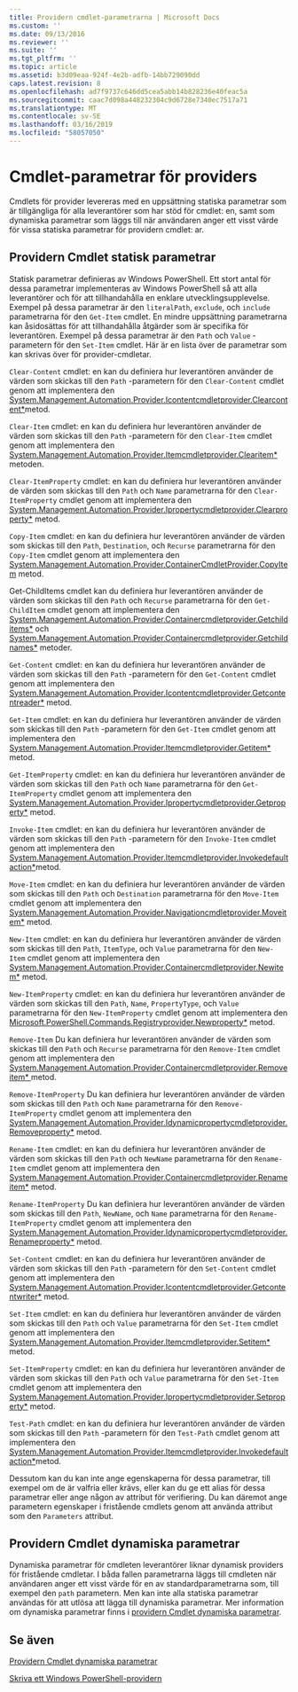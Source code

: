 ```yaml
---
title: Providern cmdlet-parametrarna | Microsoft Docs
ms.custom: ''
ms.date: 09/13/2016
ms.reviewer: ''
ms.suite: ''
ms.tgt_pltfrm: ''
ms.topic: article
ms.assetid: b3d09eaa-924f-4e2b-adfb-14bb729090dd
caps.latest.revision: 8
ms.openlocfilehash: ad7f9737c646dd5cea5abb14b828236e40feac5a
ms.sourcegitcommit: caac7d098a448232304c9d6728e7340ec7517a71
ms.translationtype: MT
ms.contentlocale: sv-SE
ms.lasthandoff: 03/16/2019
ms.locfileid: "58057050"
---
```

# <a name="provider-cmdlet-parameters"></a>Cmdlet-parametrar för providers

Cmdlets för provider levereras med en uppsättning statiska parametrar som är tillgängliga för alla leverantörer som har stöd för cmdlet: en, samt som dynamiska parametrar som läggs till när användaren anger ett visst värde för vissa statiska parametrar för providern cmdlet: ar.

## <a name="provider-cmdlet-static-parameters"></a>Providern Cmdlet statisk parametrar

Statisk parametrar definieras av Windows PowerShell. Ett stort antal för dessa parametrar implementeras av Windows PowerShell så att alla leverantörer och för att tillhandahålla en enklare utvecklingsupplevelse. Exempel på dessa parametrar är den `literalPath`, `exclude`, och `include` parametrarna för den `Get-Item` cmdlet. En mindre uppsättning parametrarna kan åsidosättas för att tillhandahålla åtgärder som är specifika för leverantören. Exempel på dessa parametrar är den `Path` och `Value` -parametern för den `Set-Item` cmdlet. Här är en lista över de parametrar som kan skrivas över för provider-cmdletar.

`Clear-Content` cmdlet: en kan du definiera hur leverantören använder de värden som skickas till den `Path` -parametern för den `Clear-Content` cmdlet genom att implementera den [System.Management.Automation.Provider.Icontentcmdletprovider.Clearcontent*](/dotnet/api/System.Management.Automation.Provider.IContentCmdletProvider.ClearContent)metod.

`Clear-Item` cmdlet: en kan du definiera hur leverantören använder de värden som skickas till den `Path` -parametern för den `Clear-Item` cmdlet genom att implementera den [System.Management.Automation.Provider.Itemcmdletprovider.Clearitem*](/dotnet/api/System.Management.Automation.Provider.ItemCmdletProvider.ClearItem) metoden.

`Clear-ItemProperty` cmdlet: en kan du definiera hur leverantören använder de värden som skickas till den `Path` och `Name` parametrarna för den `Clear-ItemProperty` cmdlet genom att implementera den [ System.Management.Automation.Provider.Ipropertycmdletprovider.Clearproperty*](/dotnet/api/System.Management.Automation.Provider.IPropertyCmdletProvider.ClearProperty) metod.

`Copy-Item` cmdlet: en kan du definiera hur leverantören använder de värden som skickas till den `Path`, `Destination`, och `Recurse` parametrarna för den `Copy-Item` cmdlet genom att implementera den [ System.Management.Automation.Provider.ContainerCmdletProvider.CopyItem](/dotnet/api/System.Management.Automation.Provider.ContainerCmdletProvider.CopyItem) metod.

Get-ChildItems cmdlet kan du definiera hur leverantören använder de värden som skickas till den `Path` och `Recurse` parametrarna för den `Get-ChildItem` cmdlet genom att implementera den [ System.Management.Automation.Provider.Containercmdletprovider.Getchilditems*](/dotnet/api/System.Management.Automation.Provider.ContainerCmdletProvider.GetChildItems) och [System.Management.Automation.Provider.Containercmdletprovider.Getchildnames*](/dotnet/api/System.Management.Automation.Provider.ContainerCmdletProvider.GetChildNames) metoder.

`Get-Content` cmdlet: en kan du definiera hur leverantören använder de värden som skickas till den `Path` -parametern för den `Get-Content` cmdlet genom att implementera den [System.Management.Automation.Provider.Icontentcmdletprovider.Getcontentreader*](/dotnet/api/System.Management.Automation.Provider.IContentCmdletProvider.GetContentReader) metod.

`Get-Item` cmdlet: en kan du definiera hur leverantören använder de värden som skickas till den `Path` -parametern för den `Get-Item` cmdlet genom att implementera den [System.Management.Automation.Provider.Itemcmdletprovider.Getitem*](/dotnet/api/System.Management.Automation.Provider.ItemCmdletProvider.GetItem) metod.

`Get-ItemProperty` cmdlet: en kan du definiera hur leverantören använder de värden som skickas till den `Path` och `Name` parametrarna för den `Get-ItemProperty` cmdlet genom att implementera den [ System.Management.Automation.Provider.Ipropertycmdletprovider.Getproperty*](/dotnet/api/System.Management.Automation.Provider.IPropertyCmdletProvider.GetProperty) metod.

`Invoke-Item` cmdlet: en kan du definiera hur leverantören använder de värden som skickas till den `Path` -parametern för den `Invoke-Item` cmdlet genom att implementera den [System.Management.Automation.Provider.Itemcmdletprovider.Invokedefaultaction*](/dotnet/api/System.Management.Automation.Provider.ItemCmdletProvider.InvokeDefaultAction)metod.

`Move-Item` cmdlet: en kan du definiera hur leverantören använder de värden som skickas till den `Path` och `Destination` parametrarna för den `Move-Item` cmdlet genom att implementera den [ System.Management.Automation.Provider.Navigationcmdletprovider.Moveitem*](/dotnet/api/System.Management.Automation.Provider.NavigationCmdletProvider.MoveItem) metod.

`New-Item` cmdlet: en kan du definiera hur leverantören använder de värden som skickas till den `Path`, `ItemType`, och `Value` parametrarna för den `New-Item` cmdlet genom att implementera den [ System.Management.Automation.Provider.Containercmdletprovider.Newitem*](/dotnet/api/System.Management.Automation.Provider.ContainerCmdletProvider.NewItem) metod.

`New-ItemProperty` cmdlet: en kan du definiera hur leverantören använder de värden som skickas till den `Path`, `Name`, `PropertyType`, och `Value` parametrarna för den `New-ItemProperty` cmdlet genom att implementera den [ Microsoft.PowerShell.Commands.Registryprovider.Newproperty*](/dotnet/api/Microsoft.PowerShell.Commands.RegistryProvider.NewProperty) metod.

`Remove-Item` Du kan definiera hur leverantören använder de värden som skickas till den `Path` och `Recurse` parametrarna för den `Remove-Item` cmdlet genom att implementera den [System.Management.Automation.Provider.Containercmdletprovider.Removeitem* ](/dotnet/api/System.Management.Automation.Provider.ContainerCmdletProvider.RemoveItem) metod.

`Remove-ItemProperty` Du kan definiera hur leverantören använder de värden som skickas till den `Path` och `Name` parametrarna för den `Remove-ItemProperty` cmdlet genom att implementera den [ System.Management.Automation.Provider.Idynamicpropertycmdletprovider.Removeproperty*](/dotnet/api/System.Management.Automation.Provider.IDynamicPropertyCmdletProvider.RemoveProperty) metod.

`Rename-Item` cmdlet: en kan du definiera hur leverantören använder de värden som skickas till den `Path` och `NewName` parametrarna för den `Rename-Item` cmdlet genom att implementera den [ System.Management.Automation.Provider.Containercmdletprovider.Renameitem*](/dotnet/api/System.Management.Automation.Provider.ContainerCmdletProvider.RenameItem) metod.

`Rename-ItemProperty` Du kan definiera hur leverantören använder de värden som skickas till den `Path`, `NewName`, och `Name` parametrarna för den `Rename-ItemProperty` cmdlet genom att implementera den [ System.Management.Automation.Provider.Idynamicpropertycmdletprovider.Renameproperty*](/dotnet/api/System.Management.Automation.Provider.IDynamicPropertyCmdletProvider.RenameProperty) metod.

`Set-Content` cmdlet: en kan du definiera hur leverantören använder de värden som skickas till den `Path` -parametern för den `Set-Content` cmdlet genom att implementera den [System.Management.Automation.Provider.Icontentcmdletprovider.Getcontentwriter*](/dotnet/api/System.Management.Automation.Provider.IContentCmdletProvider.GetContentWriter) metod.

`Set-Item` cmdlet: en kan du definiera hur leverantören använder de värden som skickas till den `Path` och `Value` parametrarna för den `Set-Item` cmdlet genom att implementera den [System.Management.Automation.Provider.Itemcmdletprovider.Setitem* ](/dotnet/api/System.Management.Automation.Provider.ItemCmdletProvider.SetItem) metod.

`Set-ItemProperty` cmdlet: en kan du definiera hur leverantören använder de värden som skickas till den `Path` och `Value` parametrarna för den `Set-Item` cmdlet genom att implementera den [ System.Management.Automation.Provider.Ipropertycmdletprovider.Setproperty*](/dotnet/api/System.Management.Automation.Provider.IPropertyCmdletProvider.SetProperty) metod.

`Test-Path` cmdlet: en kan du definiera hur leverantören använder de värden som skickas till den `Path` -parametern för den `Test-Path` cmdlet genom att implementera den [System.Management.Automation.Provider.Itemcmdletprovider.Invokedefaultaction*](/dotnet/api/System.Management.Automation.Provider.ItemCmdletProvider.InvokeDefaultAction)metod.

Dessutom kan du kan inte ange egenskaperna för dessa parametrar, till exempel om de är valfria eller krävs, eller kan du ge ett alias för dessa parametrar eller ange någon av attribut för verifiering. Du kan däremot ange parametern egenskaper i fristående cmdlets genom att använda attribut som den `Parameters` attribut.

## <a name="provider-cmdlet-dynamic-parameters"></a>Providern Cmdlet dynamiska parametrar

Dynamiska parametrar för cmdleten leverantörer liknar dynamisk providers för fristående cmdletar. I båda fallen parametrarna läggs till cmdleten när användaren anger ett visst värde för en av standardparametrarna som, till exempel den `path` parametern. Men kan inte alla statiska parametrar användas för att utlösa att lägga till dynamiska parametrar. Mer information om dynamiska parametrar finns i [providern Cmdlet dynamiska parametrar](./provider-cmdlet-dynamic-parameters.md).

## <a name="see-also"></a>Se även

[Providern Cmdlet dynamiska parametrar](./provider-cmdlet-dynamic-parameters.md)

[Skriva ett Windows PowerShell-providern](./writing-a-windows-powershell-provider.md)